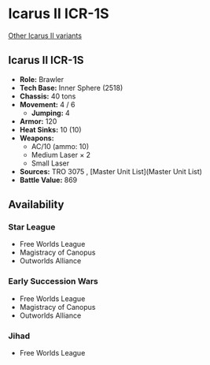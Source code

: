 # Icarus II ICR-1S 

[Other Icarus II variants](../icarus_ii.md) 

## Icarus II ICR-1S 

- **Role:** Brawler 
- **Tech Base:** Inner Sphere (2518) 
- **Chassis:** 40 tons 
- **Movement:** 4 / 6 
  - **Jumping:** 4 
- **Armor:** 120 
- **Heat Sinks:** 10 (10) 
- **Weapons:** 
  - AC/10 (ammo: 10) 
  - Medium Laser × 2 
  - Small Laser 
- **Sources:** TRO 3075 , [Master Unit List](Master Unit List) 
- **Battle Value:** 869 

## Availability 

### Star League 

- Free Worlds League 
- Magistracy of Canopus 
- Outworlds Alliance 

### Early Succession Wars 

- Free Worlds League 
- Magistracy of Canopus 
- Outworlds Alliance 

### Jihad 

- Free Worlds League 

